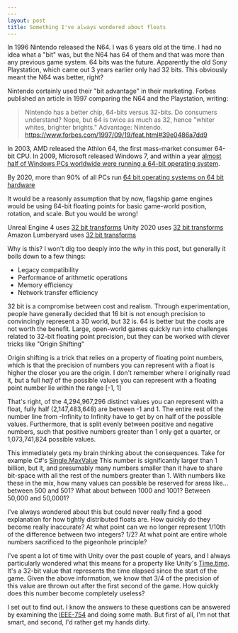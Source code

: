 ```yaml
---
---
layout: post
title: Something I've always wondered about floats
---
```


In 1996 Nintendo released the N64. I was 6 years old at the time. I had no idea what a "bit" was, but the N64 has 64 of them and that was more than any previous game system. 64 bits was the future. Apparently the old Sony Playstation, which came out 3 years earlier only had 32 bits. This obviously meant the N64 was better, right?

Nintendo certainly used their "bit advantage" in their marketing. Forbes published an article in 1997 comparing the N64 and the Playstation, writing:
> Nintendo has a better chip, 64-bits versus 32-bits. Do consumers understand? Nope, but 64 is twice as much as 32, hence "whiter whites, brighter brights." Advantage: Nintendo.
 https://www.forbes.com/1997/09/19/feat.html#39e0486a7dd9

In 2003, AMD released the Athlon 64, the first mass-market consumer 64-bit CPU.
In 2009, Microsoft released Windows 7, and within a year [almost half of Windows PCs worldwide were running a 64-bit operating system](https://www.zdnet.com/article/windows-7-boosts-64-bit-adoption/).

By 2020, more than 90% of all PCs run [64 bit operating systems on 64 bit hardware](https://techtalk.pcmatic.com/64-bit-operating-systems/)

It would be a reasonly assumption that by now, flagship game engines would be using 64-bit floating points for basic game-world position, rotation, and scale. But you would be wrong!

Unreal Engine 4 uses [32 bit transforms](https://docs.unrealengine.com/en-US/API/Runtime/Core/Math/FTransform/index.html)
Unity 2020 uses [32 bit transforms](https://docs.unity3d.com/ScriptReference/Transform.html)
Amazon Lumberyard uses [32 bit transforms](https://docs.aws.amazon.com/lumberyard/latest/apireference/class_a_z_1_1_transform_interface.html#a7a08e0aa6935f4b6d4296f8e9fe9c9f0)

Why is this? I won't dig too deeply into the _why_ in this post, but generally it boils down to a few things:
* Legacy compatibility
* Performance of arithmetic operations
* Memory efficiency
* Network transfer efficiency

32 bit is a compromise between cost and realism. Through experimentation, people have generally decided that 16 bit is not enough precision to convincingly represent a 3D world, but 32 is. 64 is better but the costs are not worth the benefit. Large, open-world games quickly run into challenges related to 32-bit floating point precision, but they can be worked with clever tricks like "Origin Shifting"

Origin shifting is a trick that relies on a property of floating point numbers, which is that the precision of numbers you can represent with a float is higher the closer you are the origin. I don't remember where I originally read it, but a full _half_ of the possible values you can represent with a floating point number lie within the range [-1, 1]

That's right, of the 4,294,967,296 distinct values you can represent with a float, fully half (2,147,483,648) are between -1 and 1. The entire rest of the number line from -Infinity to Infinity have to get by on half of the possible values. Furthermore, that is split evenly between positive and negative numbers, such that positive numbers greater than 1 only get a quarter, or 1,073,741,824 possible values.

This immediately gets my brain thinking about the consequences. Take for example C#'s [Single.MaxValue](https://docs.microsoft.com/en-us/dotnet/api/system.single.maxvalue?view=netcore-3.1) This number is significantly larger than 1 billion, but it, and presumably many numbers smaller than it have to share bit-space with all the rest of the numbers greater than 1. With numbers like these in the mix, how many values can possible be reserved for areas like... between 500 and 501? What about between 1000 and 1001? Between 50,000 and 50,0001?

I've always wondered about this but could never really find a good explanation for how tightly distributed floats are. How quickly do they become really inaccurate? At what point can we no longer represent 1/10th of the difference between two integers? 1/2? At what point are entire whole numbers sacrificed to the pigeonhole principle?

I've spent a lot of time with Unity over the past couple of years, and I always particularly wondered what this means for a property like Unity's [Time.time](https://docs.unity3d.com/ScriptReference/Time-time.html). It's a 32-bit value that represents the time elapsed since the start of the game. Given the above information, we know that 3/4 of the precision of this value are thrown out after the first second of the game. How quickly does this number become completely useless?

I set out to find out. I know the answers to these questions can be answered by examining the [IEEE-754](https://en.wikipedia.org/wiki/IEEE_754) and doing some math. But first of all, I'm not that smart, and second, I'd rather get my hands dirty.



